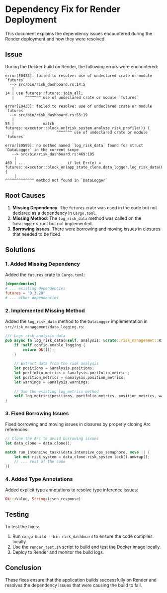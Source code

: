 # Dependency Fix for Render Deployment

This document explains the dependency issues encountered during the Render deployment and how they were resolved.

## Issue

During the Docker build on Render, the following errors were encountered:

```
error[E0433]: failed to resolve: use of undeclared crate or module `futures`
  --> src/bin/risk_dashboard.rs:14:5
   |
14 | use futures::future::join_all;
   |     ^^^^^^^ use of undeclared crate or module `futures`

error[E0433]: failed to resolve: use of undeclared crate or module `futures`
  --> src/bin/risk_dashboard.rs:55:19
   |
55 |             match futures::executor::block_on(risk_system.analyze_risk_profile()) {
   |                   ^^^^^^^ use of undeclared crate or module `futures`

error[E0599]: no method named `log_risk_data` found for struct `DataLogger` in the current scope
   --> src/bin/risk_dashboard.rs:469:105
    |
469 | ...                   if let Err(e) = futures::executor::block_on(app_state_clone.data_logger.log_risk_data(&analysis)) {
    |                                                                                               ^^^^^^^^^^^^^ method not found in `DataLogger`
```

## Root Causes

1. **Missing Dependency**: The `futures` crate was used in the code but not declared as a dependency in `Cargo.toml`.
2. **Missing Method**: The `log_risk_data` method was called on the `DataLogger` struct but not implemented.
3. **Borrowing Issues**: There were borrowing and moving issues in closures that needed to be fixed.

## Solutions

### 1. Added Missing Dependency

Added the `futures` crate to `Cargo.toml`:

```toml
[dependencies]
# ... existing dependencies
futures = "0.3.28"
# ... other dependencies
```

### 2. Implemented Missing Method

Added the `log_risk_data` method to the `DataLogger` implementation in `src/risk_management/data_logging.rs`:

```rust
/// Logs risk analysis data
pub async fn log_risk_data(&self, analysis: &crate::risk_management::RiskAnalysisResult) -> Result<()> {
    if !self.config.enable_logging {
        return Ok(());
    }
    
    // Extract data from the risk analysis
    let positions = &analysis.positions;
    let portfolio_metrics = &analysis.portfolio_metrics;
    let position_metrics = &analysis.position_metrics;
    let warnings = &analysis.warnings;
    
    // Use the existing log_metrics method
    self.log_metrics(positions, portfolio_metrics, position_metrics, warnings)
}
```

### 3. Fixed Borrowing Issues

Fixed borrowing and moving issues in closures by properly cloning Arc references:

```rust
// Clone the Arc to avoid borrowing issues
let data_clone = data.clone();

match run_intensive_task(&data.intensive_ops_semaphore, move || {
    let mut risk_system = data_clone.risk_system.lock().unwrap();
    // ... rest of the code
})
```

### 4. Added Type Annotations

Added explicit type annotations to resolve type inference issues:

```rust
Ok::<Value, String>(json_response)
```

## Testing

To test the fixes:

1. Run `cargo build --bin risk_dashboard` to ensure the code compiles locally.
2. Use the `render_test.sh` script to build and test the Docker image locally.
3. Deploy to Render and monitor the build logs.

## Conclusion

These fixes ensure that the application builds successfully on Render and resolves the dependency issues that were causing the build to fail. 